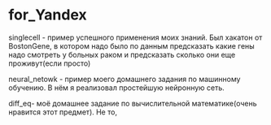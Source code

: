 # for_Yandex


singlecell - пример успешного применения моих знаний. Был хакатон от BostonGene, в котором надо было по данным предсказать какие гены надо смотреть у больных раком и предсказать сколько они еще проживут(если просто)

neural_netowk - пример моего домашнего задания по машинному обучению. В нём я реализовал простейшую нейронную сеть.

diff_eq- моё домашнее задание по вычислительной математике(очень нравится этот предмет). Не то, 
